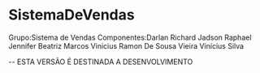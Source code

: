 # SistemaDeVendas
Grupo:Sistema de Vendas
Componentes:Darlan Richard
            Jadson Raphael
            Jennifer Beatriz
            Marcos Vinicius
            Ramon De Sousa Vieira
            Vinícius Silva  

-- ESTA VERSÃO É DESTINADA A DESENVOLVIMENTO